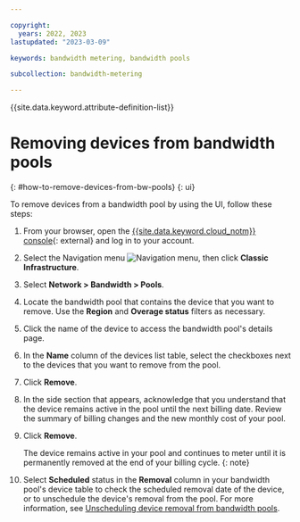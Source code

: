 ```yaml
---

copyright:
  years: 2022, 2023
lastupdated: "2023-03-09"

keywords: bandwidth metering, bandwidth pools

subcollection: bandwidth-metering

---
```


{{site.data.keyword.attribute-definition-list}}

# Removing devices from bandwidth pools
{: #how-to-remove-devices-from-bw-pools}
{: ui}

To remove devices from a bandwidth pool by using the UI, follow these steps:

1. From your browser, open the [{{site.data.keyword.cloud_notm}} console](/login){: external} and log in to your account.
1. Select the Navigation menu ![Navigation menu](../icons/icon_hamburger.svg), then click **Classic Infrastructure**.
1. Select **Network > Bandwidth > Pools**.
1. Locate the bandwidth pool that contains the device that you want to remove. Use the **Region** and **Overage status** filters as necessary.
1. Click the name of the device to access the bandwidth pool's details page. 
1. In the **Name** column of the devices list table, select the checkboxes next to the devices that you want to remove from the pool. 
1. Click **Remove**. 
1. In the side section that appears, acknowledge that you understand that the device remains active in the pool until the next billing date. Review the summary of billing changes and the new monthly cost of your pool.
1. Click **Remove**. 

   The device remains active in your pool and continues to meter until it is permanently removed at the end of your billing cycle. 
   {: note}

1. Select **Scheduled** status in the **Removal** column in your bandwidth pool's device table to check the scheduled removal date of the device, or to unschedule the device's removal from the pool. For more information, see [Unscheduling device removal from bandwidth pools](/docs/bandwidth-pools?topic=bandwidth-pools-how-to-unschedule-device-removal-from-bw-pools).
